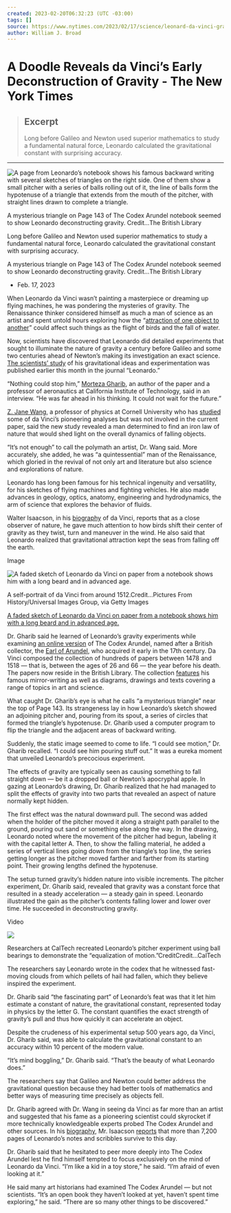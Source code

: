 ```yaml
---
created: 2023-02-20T06:32:23 (UTC -03:00)
tags: []
source: https://www.nytimes.com/2023/02/17/science/leonard-da-vinci-gravity.html
author: William J. Broad
---
```


# A Doodle Reveals da Vinci’s Early Deconstruction of Gravity - The New York Times

> ## Excerpt
> Long before Galileo and Newton used superior mathematics to study a fundamental natural force, Leonardo calculated the gravitational constant with surprising accuracy.

---
![A page from Leonardo’s notebook shows his famous backward writing with several sketches of triangles on the right side. One of them show a small pitcher with a series of balls rolling out of it, the line of balls form the hypotenuse of a triangle that extends from the mouth of the pitcher, with straight lines drawn to complete a triangle.](https://static01.nyt.com/images/2023/02/21/science/00sci-gravity-02/00sci-gravity-02-articleLarge.jpg?quality=75&auto=webp&disable=upscale)

A mysterious triangle on Page 143 of The Codex Arundel notebook seemed to show Leonardo deconstructing gravity. Credit...The British Library

Long before Galileo and Newton used superior mathematics to study a fundamental natural force, Leonardo calculated the gravitational constant with surprising accuracy.

A mysterious triangle on Page 143 of The Codex Arundel notebook seemed to show Leonardo deconstructing gravity. Credit...The British Library

-   Feb. 17, 2023

When Leonardo da Vinci wasn’t painting a masterpiece or dreaming up flying machines, he was pondering the mysteries of gravity. The Renaissance thinker considered himself as much a man of science as an artist and spent untold hours exploring how the “[attraction of one object to another](https://www.goodreads.com/work/quotes/55861438-leonardo-da-vinci?page=3)” could affect such things as the flight of birds and the fall of water.

Now, scientists have discovered that Leonardo did detailed experiments that sought to illuminate the nature of gravity a century before Galileo and some two centuries ahead of Newton’s making its investigation an exact science. [The scientists’ study](https://direct.mit.edu/leon/article-abstract/doi/10.1162/leon_a_02322/113863/Leonardo-da-Vinci-s-Visualization-of-Gravity-as-a?redirectedFrom=fulltext) of his gravitational ideas and experimentation was published earlier this month in the journal “Leonardo.”

“Nothing could stop him,” [Morteza Gharib](https://www.eas.caltech.edu/people/mgharib), an author of the paper and a professor of aeronautics at California Institute of Technology, said in an interview. “He was far ahead in his thinking. It could not wait for the future.”

[Z. Jane Wang](https://physics.cornell.edu/jane-wang), a professor of physics at Cornell University who has [studied](https://dragonfly.tam.cornell.edu/publications/2000_JFM_Wang_FlpS.pdf) some of da Vinci’s pioneering analyses but was not involved in the current paper, said the new study revealed a man determined to find an iron law of nature that would shed light on the overall dynamics of falling objects.

“It’s not enough” to call the polymath an artist, Dr. Wang said. More accurately, she added, he was “a quintessential” man of the Renaissance, which gloried in the revival of not only art and literature but also science and explorations of nature.

Leonardo has long been famous for his technical ingenuity and versatility, for his sketches of flying machines and fighting vehicles. He also made advances in geology, optics, anatomy, engineering and hydrodynamics, the arm of science that explores the behavior of fluids.

Walter Isaacson, in his [biography](https://www.amazon.com/Leonardo-Vinci-Walter-Isaacson/dp/1501139169/ref=sr_1_1?crid=3DPZ53C1LCUPP&keywords=isaacson+leonardo&qid=1675977322&s=books&sprefix=isaacson+leonardo%2Cstripbooks%2C93&sr=1-1) of da Vinci, reports that as a close observer of nature, he gave much attention to how birds shift their center of gravity as they twist, turn and maneuver in the wind. He also said that Leonardo realized that gravitational attraction kept the seas from falling off the earth.

Image

![A faded sketch of Leonardo da Vinci on paper from a notebook shows him with a long beard and in advanced age.](https://static01.nyt.com/images/2023/02/17/science/00sci-gravity-03/00sci-gravity-03-articleLarge.jpg?quality=75&auto=webp&disable=upscale)

A self-portrait of da Vinci from around 1512.Credit...Pictures From History/Universal Images Group, via Getty Images

[A faded sketch of Leonardo da Vinci on paper from a notebook shows him with a long beard and in advanced age.](https://static01.nyt.com/images/2023/02/17/science/00sci-gravity-03/00sci-gravity-03-articleLarge.jpg?quality=75&auto=webp&disable=upscale)

Dr. Gharib said he learned of Leonardo’s gravity experiments while examining [an online version](https://www.bl.uk/manuscripts/Viewer.aspx?ref=arundel_ms_263_f001r) of The Codex Arundel, named after a British collector, the [Earl of Arundel](https://www.nytimes.com/1981/03/06/arts/leonardo-treasures-from-britain-at-the-met.html), who acquired it early in the 17th century. Da Vinci composed the collection of hundreds of papers between 1478 and 1518 — that is, between the ages of 26 and 66 — the year before his death. The papers now reside in the British Library. The collection [features](https://www.bl.uk/manuscripts/FullDisplay.aspx?ref=Arundel_MS_263) his famous mirror-writing as well as diagrams, drawings and texts covering a range of topics in art and science.

What caught Dr. Gharib’s eye is what he calls “a mysterious triangle” near the top of Page 143. Its strangeness lay in how Leonardo’s sketch showed an adjoining pitcher and, pouring from its spout, a series of circles that formed the triangle’s hypotenuse. Dr. Gharib used a computer program to flip the triangle and the adjacent areas of backward writing.

Suddenly, the static image seemed to come to life. “I could see motion,” Dr. Gharib recalled. “I could see him pouring stuff out.” It was a eureka moment that unveiled Leonardo’s precocious experiment.

The effects of gravity are typically seen as causing something to fall straight down — be it a dropped ball or Newton’s apocryphal apple. In gazing at Leonardo’s drawing, Dr. Gharib realized that he had managed to split the effects of gravity into two parts that revealed an aspect of nature normally kept hidden.

The first effect was the natural downward pull. The second was added when the holder of the pitcher moved it along a straight path parallel to the ground, pouring out sand or something else along the way. In the drawing, Leonardo noted where the movement of the pitcher had begun, labeling it with the capital letter A. Then, to show the falling material, he added a series of vertical lines going down from the triangle’s top line, the series getting longer as the pitcher moved farther and farther from its starting point. Their growing lengths defined the hypotenuse.

The setup turned gravity’s hidden nature into visible increments. The pitcher experiment, Dr. Gharib said, revealed that gravity was a constant force that resulted in a steady acceleration — a steady gain in speed. Leonardo illustrated the gain as the pitcher’s contents falling lower and lower over time. He succeeded in deconstructing gravity.

Video

![](https://static01.nyt.com/images/2023/02/17/autossell/00sci-gravity-vidcover/00sci-gravity-vidcover-videoSixteenByNine3000.jpg)

Researchers at CalTech recreated Leonardo’s pitcher experiment using ball bearings to demonstrate the “equalization of motion.”CreditCredit...CalTech

The researchers say Leonardo wrote in the codex that he witnessed fast-moving clouds from which pellets of hail had fallen, which they believe inspired the experiment.

Dr. Gharib said “the fascinating part” of Leonardo’s feat was that it let him estimate a constant of nature, the gravitational constant, represented today in physics by the letter G. The constant quantifies the exact strength of gravity’s pull and thus how quickly it can accelerate an object.

Despite the crudeness of his experimental setup 500 years ago, da Vinci, Dr. Gharib said, was able to calculate the gravitational constant to an accuracy within 10 percent of the modern value.

“It’s mind boggling,” Dr. Gharib said. “That’s the beauty of what Leonardo does.”

The researchers say that Galileo and Newton could better address the gravitational question because they had better tools of mathematics and better ways of measuring time precisely as objects fell.

Dr. Gharib agreed with Dr. Wang in seeing da Vinci as far more than an artist and suggested that his fame as a pioneering scientist could skyrocket if more technically knowledgeable experts probed The Codex Arundel and other sources. In his [biography](https://www.amazon.com/Leonardo-Vinci-Walter-Isaacson/dp/1501139169/ref=sr_1_1?crid=3DPZ53C1LCUPP&keywords=isaacson+leonardo&qid=1675977322&s=books&sprefix=isaacson+leonardo%2Cstripbooks%2C93&sr=1-1), Mr. Isaacson [reports](https://www.google.com/books/edition/Leonardo_Da_Vinci/vkA5DwAAQBAJ?hl=en&gbpv=1&bsq=more%20than%207,200%20pages%20of%20his%20notes%20and%20scribbles) that more than 7,200 pages of Leonardo’s notes and scribbles survive to this day.

Dr. Gharib said that he hesitated to peer more deeply into The Codex Arundel lest he find himself tempted to focus exclusively on the mind of Leonardo da Vinci. “I’m like a kid in a toy store,” he said. “I’m afraid of even looking at it.”

He said many art historians had examined The Codex Arundel — but not scientists. “It’s an open book they haven’t looked at yet, haven’t spent time exploring,” he said. “There are so many other things to be discovered.”
